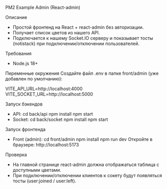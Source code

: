 PM2 Example Admin (React-admin)

Описание
- Простой фронтенд на React + react-admin без авторизации.
- Получает список цветов из нашего API.
- Подключается к нашему Socket.IO серверу и показывает тосты (notistack) при подключении/отключении пользователей.

Требования
- Node.js 18+

Переменные окружения
Создайте файл .env в папке front/admin (уже добавлен по умолчанию):

VITE_API_URL=http://localhost:4000
VITE_SOCKET_URL=http://localhost:5000

Запуск бэкендов
- API: 
  cd back/api
  npm install
  npm start
- Socket:
  cd back/socket
  npm install
  npm start

Запуск фронтенда
- Front (admin):
  cd front/admin
  npm install
  npm run dev
  Откройте в браузере: http://localhost:5173

Проверка
- На главной странице react-admin должна отображаться таблица с доступными цветами.
- При подключении/отключении клиентов к сокету будут появляться тосты (user:joined / user:left).
